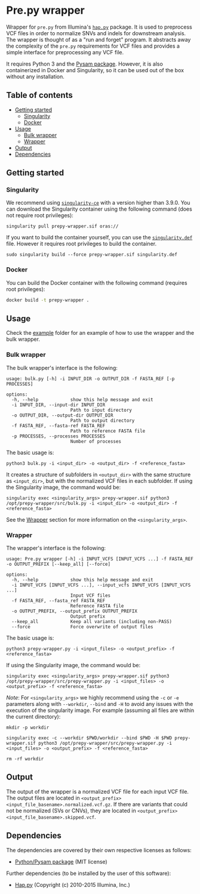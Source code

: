 # Pre.py wrapper<!-- omit in toc -->

Wrapper for `pre.py` from Illumina's [`hap.py`](https://github.com/Illumina/hap.py) package. It is used to preprocess VCF files in order to normalize SNVs and indels for downstream analysis. The wrapper is thought of as a "run and forget" program. It abstracts away the complexity of the `pre.py` requirements for VCF files and provides a simple interface for preprocessing any VCF file.

It requires Python 3 and the [Pysam package](https://github.com/pysam-developers/pysam). However, it is also containerized in Docker and Singularity, so it can be used out of the box without any installation.

## Table of contents<!-- omit in toc -->
- [Getting started](#getting-started)
  - [Singularity](#singularity)
  - [Docker](#docker)
- [Usage](#usage)
  - [Bulk wrapper](#bulk-wrapper)
  - [Wrapper](#wrapper)
- [Output](#output)
- [Dependencies](#dependencies)
  
## Getting started

### Singularity
We recommend using [`singularity-ce`](https://github.com/sylabs/singularity) with a version higher than 3.9.0. You can download the Singularity container using the following command (does not require root privileges):

```
singularity pull prepy-wrapper.sif oras://
```

If you want to build the container yourself, you can use the [`singularity.def`](singularity.def) file. However it requires root privileges to build the container.
```
sudo singularity build --force prepy-wrapper.sif singularity.def
```

### Docker
You can build the Docker container with the following command (requires root privileges):

```bash
docker build -t prepy-wrapper .
```


## Usage

Check the [example](example) folder for an example of how to use the wrapper and the bulk wrapper.

### Bulk wrapper

The bulk wrapper's interface is the following:

```
usage: bulk.py [-h] -i INPUT_DIR -o OUTPUT_DIR -f FASTA_REF [-p PROCESSES]

options:
  -h, --help            show this help message and exit
  -i INPUT_DIR, --input-dir INPUT_DIR
                        Path to input directory
  -o OUTPUT_DIR, --output-dir OUTPUT_DIR
                        Path to output directory
  -f FASTA_REF, --fasta-ref FASTA_REF
                        Path to reference FASTA file
  -p PROCESSES, --processes PROCESSES
                        Number of processes
```

The basic usage is:

```
python3 bulk.py -i <input_dir> -o <output_dir> -f <reference_fasta>
```

It creates a structure of subfolders in `<output_dir>` with the same structure as `<input_dir>`, but with the normalized VCF files in each subfolder. If using the Singularity image, the command would be:

```
singularity exec <singularity_args> prepy-wrapper.sif python3 /opt/prepy-wrapper/src/bulk.py -i <input_dir> -o <output_dir> -f <reference_fasta>
```

See the [Wrapper](#wrapper) section for more information on the `<singularity_args>`.

### Wrapper

The wrapper's interface is the following:

```
usage: Pre.py wrapper [-h] -i INPUT_VCFS [INPUT_VCFS ...] -f FASTA_REF -o OUTPUT_PREFIX [--keep_all] [--force]

options:
  -h, --help            show this help message and exit
  -i INPUT_VCFS [INPUT_VCFS ...], --input_vcfs INPUT_VCFS [INPUT_VCFS ...]
                        Input VCF files
  -f FASTA_REF, --fasta_ref FASTA_REF
                        Reference FASTA file
  -o OUTPUT_PREFIX, --output_prefix OUTPUT_PREFIX
                        Output prefix
  --keep_all            Keep all variants (including non-PASS)
  --force               Force overwrite of output files
```

The basic usage is:

```
python3 prepy-wrapper.py -i <input_files> -o <output_prefix> -f <reference_fasta>
```

If using the Singularity image, the command would be:

```
singularity exec <singularity_args> prepy-wrapper.sif python3 /opt/prepy-wrapper/src/prepy-wrapper.py -i <input_files> -o <output_prefix> -f <reference_fasta>
```

_Note_: For `<singularity_args>` we highly recommend using the `-c` or `-e` parameters along with `--workdir`, `--bind` and `-H` to avoid any issues with the execution of the singularity image. For example (assuming all files are within the current directory):

```
mkdir -p workdir

singularity exec -c --workdir $PWD/workdir --bind $PWD -H $PWD prepy-wrapper.sif python3 /opt/prepy-wrapper/src/prepy-wrapper.py -i <input_files> -o <output_prefix> -f <reference_fasta>

rm -rf workdir
```

## Output

The output of the wrapper is a normalized VCF file for each input VCF file. The output files are located in `<output_prefix><input_file_basename>.normalized.vcf.gz`. If there are variants that could not be normalized (SVs or CNVs), they are located in `<output_prefix><input_file_basename>.skipped.vcf`.

## Dependencies

The dependencies are covered by their own respective licenses as follows:

* [Python/Pysam package](https://github.com/pysam-developers/pysam) (MIT license)

Further dependencies (to be installed by the user of this software):

*   [Hap.py](https://github.com/Illumina/hap.py) (Copyright (c) 2010-2015 Illumina, Inc.)
